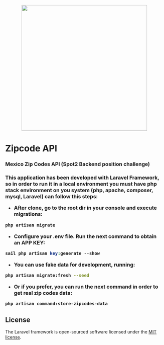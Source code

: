 <p align="center"><a href="https://laravel.com" target="_blank"><img src="https://raw.githubusercontent.com/laravel/art/master/logo-lockup/5%20SVG/2%20CMYK/1%20Full%20Color/laravel-logolockup-cmyk-red.svg" width="400"></a></p>

# Zipcode API
<h3>Mexico Zip Codes API (Spot2 Backend position challenge)<h3/>

This application has been developed with Laravel Framework, so in order to run it in a local environment you must have php stack environment on you system (php, apache, composer, mysql, Laravel) can follow this steps:

- After clone, go to the root dir in your console and execute migrations:

```bash
php artisan migrate
```

- Configure your .env file. Run the next command to obtain an APP KEY:
```php
sail php artisan key:generate --show
```

- You can use fake data for development, running:

```bash
php artisan migrate:fresh --seed
```

- Or if you prefer, you can run the next command in order to get real zip codes data:

```bash
php artisan command:store-zipcodes-data
```


## License

The Laravel framework is open-sourced software licensed under the [MIT license](https://opensource.org/licenses/MIT).


